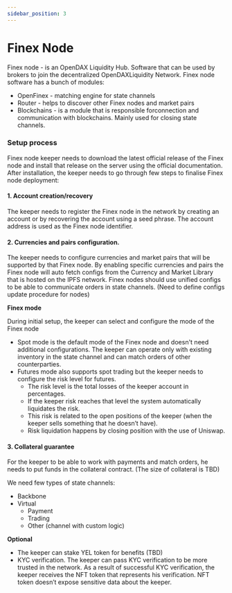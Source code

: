 ```yaml
---
sidebar_position: 3
---
```


# Finex Node

Finex node - is an OpenDAX Liquidity Hub. Software that can be used by brokers to join the decentralized OpenDAXLiquidity Network. Finex node software has a bunch of modules: 
- OpenFinex - matching engine for state channels 
- Router - helps to discover other Finex nodes and market pairs 
- Blockchains - is a module that is responsible forconnection and communication with blockchains. Mainly used for closing state channels.

### Setup process

Finex node keeper needs to download the latest official release of the Finex node and install that release on the server using the official documentation. After installation, the keeper needs to go through few steps to finalise Finex node deployment:

#### 1. Account creation/recovery

The keeper needs to register the Finex node in the network by creating an account or by recovering the account using a seed phrase. The account address is used as the Finex node identifier.

#### 2. Currencies and pairs configuration. 

The keeper needs to configure currencies and market pairs that will be supported by that Finex node. By enabling specific currencies and pairs the Finex node will auto fetch configs from the Currency and Market Library that is hosted on the IPFS network. Finex nodes should use unified configs to be able to communicate orders in state channels. (Need to define configs update procedure for nodes)

**Finex mode**

During initial setup, the keeper can select and configure the mode of the Finex node

- Spot mode is the default mode of the Finex node and doesn't need additional configurations. The keeper can operate only with existing inventory in the state channel and can match orders of other counterparties.
- Futures mode also supports spot trading but the keeper needs to configure the risk level for futures.
    - The risk level is the total losses of the keeper account in percentages. 
    - If the keeper risk reaches that level the system automatically liquidates the risk. 
    - This risk is related to the open positions of the keeper (when the keeper sells something that he doesn’t have).
    - Risk liquidation happens by closing position with the use of Uniswap.

#### 3. Collateral guarantee

For the keeper to be able to work with payments and match orders, he needs to put funds in the collateral contract. (The size of collateral is TBD)

We need few types of state channels:
- Backbone
- Virtual
    - Payment
    - Trading
    - Other (channel with custom logic)

**Optional**
- The keeper can stake YEL token for benefits (TBD)
- KYC verification. The keeper can pass KYC verification to be more trusted in the network. As a result of successful KYC verification, the keeper receives the NFT token that represents his verification. NFT token doesn’t expose sensitive data about the keeper. 
    